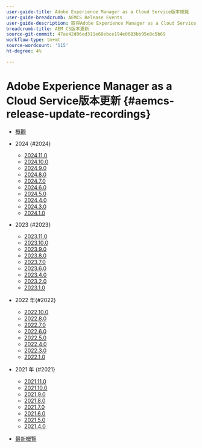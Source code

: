 ```yaml
---
user-guide-title: Adobe Experience Manager as a Cloud Service版本總覽
user-guide-breadcrumb: AEMCS Release Events
user-guide-description: 取得Adobe Experience Manager as a Cloud Service最新功能快速總覽
breadcrumb-title: AEM CS版本更新
source-git-commit: 47ae42d06ed311e60ebce194e0683bb95e8e5b69
workflow-type: tm+mt
source-wordcount: '115'
ht-degree: 4%

---
```



# Adobe Experience Manager as a Cloud Service版本更新 {#aemcs-release-update-recordings}

+ [概觀](overview.md)
+ 2024 {#2024}
   + [2024.11.0](2024/2024-11-0.md)
   + [2024.10.0](2024/2024-10-0.md)
   + [2024.9.0](2024/2024-9-0.md)
   + [2024.8.0](2024/2024-8-0.md)
   + [2024.7.0](2024/2024-7-0.md)
   + [2024.6.0](2024/2024-6-0.md)
   + [2024.5.0](2024/2024-5-0.md)
   + [2024.4.0](2024/2024-4-0.md)
   + [2024.3.0](2024/2024-3-0.md)
   + [2024.1.0](2024/2024-1-0.md)
+ 2023 {#2023}
   + [2023.11.0](2023/2023-11-0.md)
   + [2023.10.0](2023/2023-10-0.md)
   + [2023.9.0](2023/2023-9-0.md)
   + [2023.8.0](2023/2023-8-0.md)
   + [2023.7.0](2023/2023-7-0.md)
   + [2023.6.0](2023/2023-6-0.md)
   + [2023.4.0](2023/2023-4-0.md)
   + [2023.2.0](2023/2023-2-0.md)
   + [2023.1.0](2023/2023-1-0.md)
+ 2022 年{#2022}
   + [2022.10.0](2022/2022-10-0.md)
   + [2022.8.0](2022/2022-8-0.md)
   + [2022.7.0](2022/2022-7-0.md)
   + [2022.6.0](2022/2022-6-0.md)
   + [2022.5.0](2022/2022-5-0.md)
   + [2022.4.0](2022/2022-4-0.md)
   + [2022.3.0](2022/2022-3-0.md)
   + [2022.1.0](2022/2022-1-0.md)
+ 2021 年 {#2021}
   + [2021.11.0](2021/2021-11-0.md)
   + [2021.10.0](2021/2021-10-0.md)
   + [2021.9.0](2021/2021-9-0.md)
   + [2021.8.0](2021/2021-8-0.md)
   + [2021.7.0](2021/2021-7-0.md)
   + [2021.6.0](2021/2021-6-0.md)
   + [2021.5.0](2021/2021-5-0.md)
   + [2021.4.0](2021/2021-4-0.md)

+ [最新概覽](overview-test.md)
